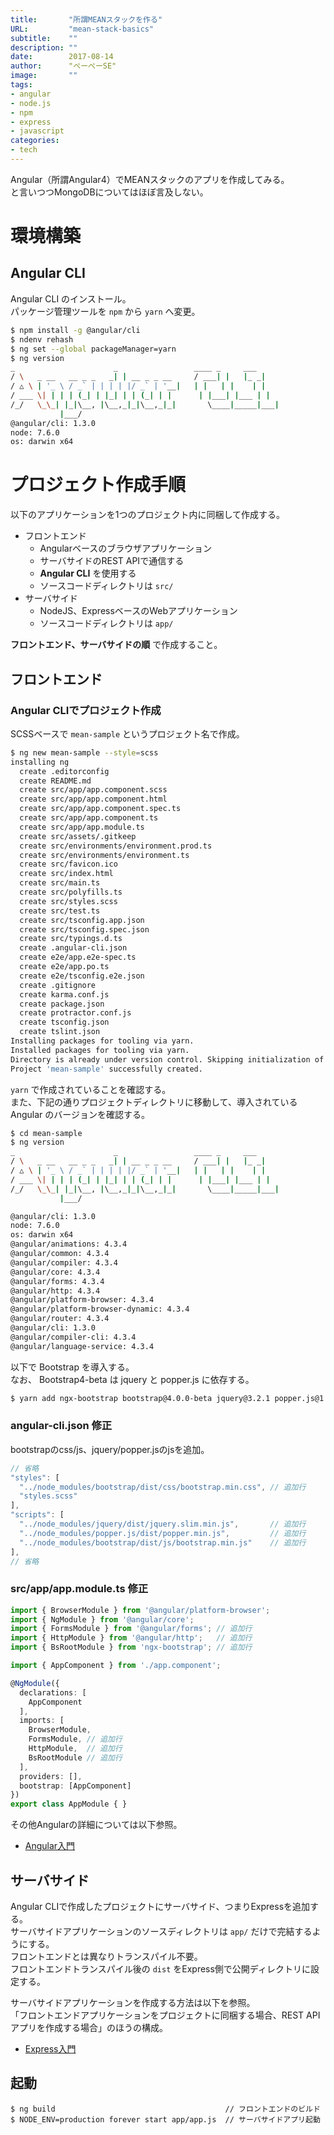 ```yaml
---
title:       "所謂MEANスタックを作る"
URL:         "mean-stack-basics"
subtitle:    ""
description: ""
date:        2017-08-14
author:      "ぺーぺーSE"
image:       ""
tags:
- angular
- node.js
- npm
- express
- javascript
categories:
- tech
---
```


Angular（所謂Angular4）でMEANスタックのアプリを作成してみる。  
と言いつつMongoDBについてはほぼ言及しない。

<!--more-->

# 環境構築

## Angular CLI

Angular CLI のインストール。  
パッケージ管理ツールを `npm` から `yarn` へ変更。

```sh
$ npm install -g @angular/cli
$ ndenv rehash
$ ng set --global packageManager=yarn
$ ng version
_                      _                 ____ _     ___
/ \   _ __   __ _ _   _| | __ _ _ __     / ___| |   |_ _|
/ △ \ | '_ \ / _` | | | | |/ _` | '__|   | |   | |    | |
/ ___ \| | | | (_| | |_| | | (_| | |      | |___| |___ | |
/_/   \_\_| |_|\__, |\__,_|_|\__,_|_|       \____|_____|___|
           |___/
@angular/cli: 1.3.0
node: 7.6.0
os: darwin x64
```


# プロジェクト作成手順

以下のアプリケーションを1つのプロジェクト内に同梱して作成する。

- フロントエンド
    - Angularベースのブラウザアプリケーション
    - サーバサイドのREST APIで通信する
    - **Angular CLI** を使用する
    - ソースコードディレクトリは `src/`
- サーバサイド
    - NodeJS、ExpressベースのWebアプリケーション
    - ソースコードディレクトリは `app/`

**フロントエンド、サーバサイドの順** で作成すること。

## フロントエンド

### Angular CLIでプロジェクト作成

SCSSベースで `mean-sample` というプロジェクト名で作成。

```sh
$ ng new mean-sample --style=scss
installing ng
  create .editorconfig
  create README.md
  create src/app/app.component.scss
  create src/app/app.component.html
  create src/app/app.component.spec.ts
  create src/app/app.component.ts
  create src/app/app.module.ts
  create src/assets/.gitkeep
  create src/environments/environment.prod.ts
  create src/environments/environment.ts
  create src/favicon.ico
  create src/index.html
  create src/main.ts
  create src/polyfills.ts
  create src/styles.scss
  create src/test.ts
  create src/tsconfig.app.json
  create src/tsconfig.spec.json
  create src/typings.d.ts
  create .angular-cli.json
  create e2e/app.e2e-spec.ts
  create e2e/app.po.ts
  create e2e/tsconfig.e2e.json
  create .gitignore
  create karma.conf.js
  create package.json
  create protractor.conf.js
  create tsconfig.json
  create tslint.json
Installing packages for tooling via yarn.
Installed packages for tooling via yarn.
Directory is already under version control. Skipping initialization of git.
Project 'mean-sample' successfully created.
```

`yarn` で作成されていることを確認する。  
また、下記の通りプロジェクトディレクトリに移動して、導入されている Angular のバージョンを確認する。

```sh
$ cd mean-sample
$ ng version
_                      _                 ____ _     ___
/ \   _ __   __ _ _   _| | __ _ _ __     / ___| |   |_ _|
/ △ \ | '_ \ / _` | | | | |/ _` | '__|   | |   | |    | |
/ ___ \| | | | (_| | |_| | | (_| | |      | |___| |___ | |
/_/   \_\_| |_|\__, |\__,_|_|\__,_|_|       \____|_____|___|
           |___/

@angular/cli: 1.3.0
node: 7.6.0
os: darwin x64
@angular/animations: 4.3.4
@angular/common: 4.3.4
@angular/compiler: 4.3.4
@angular/core: 4.3.4
@angular/forms: 4.3.4
@angular/http: 4.3.4
@angular/platform-browser: 4.3.4
@angular/platform-browser-dynamic: 4.3.4
@angular/router: 4.3.4
@angular/cli: 1.3.0
@angular/compiler-cli: 4.3.4
@angular/language-service: 4.3.4
```

以下で Bootstrap を導入する。  
なお、 Bootstrap4-beta は jquery と popper.js に依存する。

```sh
$ yarn add ngx-bootstrap bootstrap@4.0.0-beta jquery@3.2.1 popper.js@1.11.1 --save
```

### angular-cli.json 修正

bootstrapのcss/js、jquery/popper.jsのjsを追加。

```javascript
// 省略
"styles": [
  "../node_modules/bootstrap/dist/css/bootstrap.min.css", // 追加行
  "styles.scss"
],
"scripts": [
  "../node_modules/jquery/dist/jquery.slim.min.js",       // 追加行
  "../node_modules/popper.js/dist/popper.min.js",         // 追加行
  "../node_modules/bootstrap/dist/js/bootstrap.min.js"    // 追加行
],
// 省略
```



### src/app/app.module.ts 修正

```typescript
import { BrowserModule } from '@angular/platform-browser';
import { NgModule } from '@angular/core';
import { FormsModule } from '@angular/forms'; // 追加行
import { HttpModule } from '@angular/http';   // 追加行
import { BsRootModule } from 'ngx-bootstrap'; // 追加行

import { AppComponent } from './app.component';

@NgModule({
  declarations: [
    AppComponent
  ],
  imports: [
    BrowserModule,
    FormsModule, // 追加行
    HttpModule,  // 追加行
    BsRootModule // 追加行
  ],
  providers: [],
  bootstrap: [AppComponent]
})
export class AppModule { }
```

その他Angularの詳細については以下参照。

- [Angular入門](https://blog.pepese.com/angular-basics/)


## サーバサイド

Angular CLIで作成したプロジェクトにサーバサイド、つまりExpressを追加する。  
サーバサイドアプリケーションのソースディレクトリは `app/` だけで完結するようにする。  
フロントエンドとは異なりトランスパイル不要。  
フロントエンドトランスパイル後の `dist` をExpress側で公開ディレクトリに設定する。

サーバサイドアプリケーションを作成する方法は以下を参照。  
「フロントエンドアプリケーションをプロジェクトに同梱する場合、REST APIアプリを作成する場合」のほうの構成。

- [Express入門](https://blog.pepese.com/express-basics/)

## 起動

```
$ ng build                                      // フロントエンドのビルド
$ NODE_ENV=production forever start app/app.js  // サーバサイドアプリ起動
```
